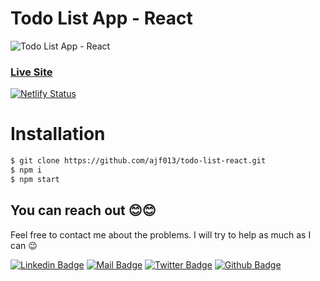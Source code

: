 # Todo List App - React

![Todo List App - React](https://i.ibb.co/Nn81JZn/todo-list-react.png)

### [Live Site](https://alltodo.netlify.app/)

[![Netlify Status](https://api.netlify.com/api/v1/badges/984aa4a2-268e-4e86-9741-35f9debf8996/deploy-status)](https://app.netlify.com/sites/alltodo/deploys)

# Installation

```sh
$ git clone https://github.com/ajf013/todo-list-react.git
$ npm i
$ npm start
```

## You can reach out 😊😊
Feel free to contact me about the problems. I will try to help as much as I can 😉

[![Linkedin Badge](https://img.shields.io/badge/linkedin-%230077B5.svg?&style=for-the-badge&logo=linkedin&logoColor=white)](https://www.linkedin.com/in/ajf013-francis-cruz/)
[![Mail Badge](https://img.shields.io/badge/email-c14438?style=for-the-badge&logo=Gmail&logoColor=white&link=mailto:furkanozbek1995@gmail.com)](mailto:cruzmma2021@gmail.com)
[![Twitter Badge](https://img.shields.io/badge/twitter-1DA1F2?style=for-the-badge&logo=twitter&logoColor=white)](https://twitter.com/Itsme_Ajf013)
[![Github Badge](https://img.shields.io/badge/github-333?style=for-the-badge&logo=github&logoColor=white)](https://github.com/ajf013)